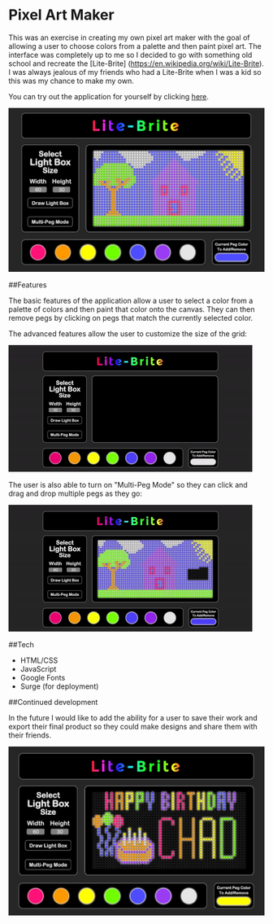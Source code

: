 # Pixel Art Maker

This was an exercise in creating my own pixel art maker with the goal of allowing a user to choose colors from a palette and then paint pixel art. The interface was completely up to me so I decided to go with something old school and recreate the [Lite-Brite] (https://en.wikipedia.org/wiki/Lite-Brite). I was always jealous of my friends who had a Lite-Brite when I was a kid so this was my chance to make my own. 

You can try out the application for yourself by clicking [here](http://jakebrbell-pixel-art-maker.surge.sh/).

![Screenshot of Pixel Art Maker](pixel-art-maker-house.png)

##Features

The basic features of the application allow a user to select a color from a palette of colors and then paint that color onto the canvas. They can then remove pegs by clicking on pegs that match the currently selected color. 

The advanced features allow the user to customize the size of the grid:

![Display select grid size feature of Pixel Art Maker](pixel-art-maker-select-size.gif)

The user is also able to turn on "Multi-Peg Mode" so they can click and drag and drop multiple pegs as they go:

![Display multi-peg mode feature of Pixel Art Maker](pixel-art-maker-multi-peg-mode.gif)

##Tech

* HTML/CSS
* JavaScript
* Google Fonts
* Surge (for deployment)

##Continued development

In the future I would like to add the ability for a user to save their work and export their final product so they could make designs and share them with their friends.

![Screenshot of Pixel Art Maker Birthday Card](pixel-art-maker-birthday.png)
